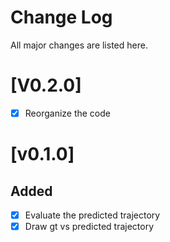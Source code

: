 # Change Log
All major changes are listed here.
# [V0.2.0]
- [x] Reorganize the code

# [v0.1.0]
## Added
- [x] Evaluate the predicted trajectory
- [x] Draw gt vs predicted trajectory